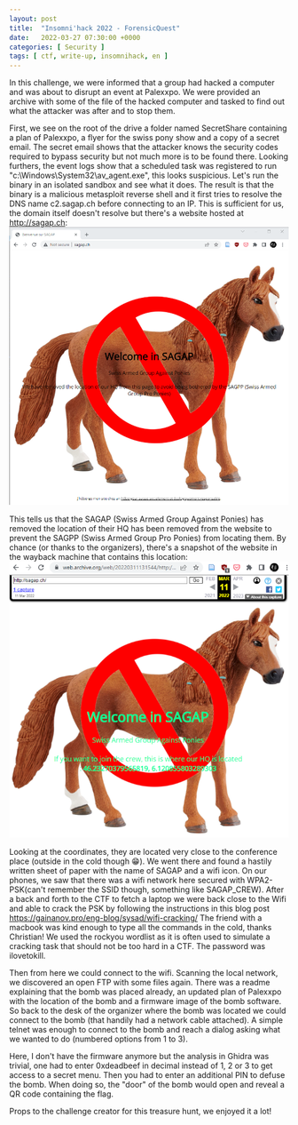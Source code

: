 ```yaml
---
layout: post
title:  "Insomni'hack 2022 - ForensicQuest"
date:   2022-03-27 07:30:00 +0000
categories: [ Security ]
tags: [ ctf, write-up, insomnihack, en ]
---
```

In this challenge, we were informed that a group had hacked a computer and was about to disrupt an event at Palexxpo. We were provided an archive with some of the file of the hacked computer and tasked to find out what the attacker was after and to stop them.

First, we see on the root of the drive a folder named SecretShare containing a plan of Palexxpo, a flyer for the swiss pony show and a copy of a secret email. The secret email shows that the attacker knows the security codes required to bypass security but not much more is to be found there. Looking furthers, the event logs show that a scheduled task was registered to run "c:\Windows\System32\av_agent.exe", this looks suspicious. Let's run the binary in an isolated sandbox and see what it does. The result is that the binary is a malicious metasploit reverse shell and it first tries to resolve the DNS name c2.sagap.ch before connecting to an IP. This is sufficient for us, the domain itself doesn't resolve but there's a website hosted at <http://sagap.ch>:
![SAGAP website](/images/2022-03-27_sagap.ch.png)

This tells us that the SAGAP (Swiss Armed Group Against Ponies) has removed the location of their HQ has been removed from the website to prevent the SAGPP (Swiss Armed Group Pro Ponies) from locating them. By chance (or thanks to the organizers), there's a snapshot of the website in the wayback machine that contains this location:
![Wayback archive of the website](/images/2022-03-27_wayback-archive.png)

Looking at the coordinates, they are located very close to the conference place (outside in the cold though 😁). We went there and found a hastily written sheet of paper with the name of SAGAP and a wifi icon. On our phones, we saw that there was a wifi network here secured with WPA2-PSK(can't remember the SSID though, something like SAGAP_CREW). After a back and forth to the CTF to fetch a laptop we were back close to the Wifi and able to crack the PSK by following the instructions in this blog post <https://gainanov.pro/eng-blog/sysad/wifi-cracking/> The friend with a macbook was kind enough to type all the commands in the cold, thanks Christian! We used the rockyou wordlist as it is often used to simulate a cracking task that should not be too hard in a CTF. The password was ilovetokill.

Then from here we could connect to the wifi. Scanning the local network, we discovered an open FTP with some files again. There was a readme explaining that the bomb was placed already, an updated plan of Palexxpo with the location of the bomb and a firmware image of the bomb software. So back to the desk of the organizer where the bomb was located we could connect to the bomb (that handily had a network cable attached). A simple telnet was enough to connect to the bomb and reach a dialog asking what we wanted to do (numbered options from 1 to 3).

Here, I don't have the firmware anymore but the analysis in Ghidra was trivial, one had to enter 0xdeadbeef in decimal instead of 1, 2 or 3 to get access to a secret menu. Then you had to enter an additional PIN to defuse the bomb. When doing so, the "door" of the bomb would open and reveal a QR code containing the flag.

Props to the challenge creator for this treasure hunt, we enjoyed it a lot!
